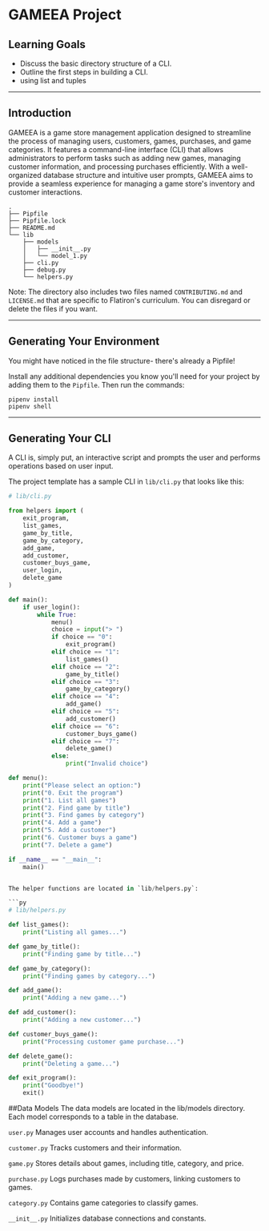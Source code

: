 # GAMEEA Project

## Learning Goals

- Discuss the basic directory structure of a CLI.
- Outline the first steps in building a CLI.
- using list and tuples 

---

## Introduction
GAMEEA is a game store management application designed to streamline the process of managing users, customers, games, purchases, and game categories. It features a command-line interface (CLI) that allows administrators to perform tasks such as adding new games, managing customer information, and processing purchases efficiently. With a well-organized database structure and intuitive user prompts, GAMEEA aims to provide a seamless experience for managing a game store's inventory and customer interactions.




```console
.
├── Pipfile
├── Pipfile.lock
├── README.md
└── lib
    ├── models
    │   ├── __init__.py
    │   └── model_1.py
    ├── cli.py
    ├── debug.py
    └── helpers.py
```

Note: The directory also includes two files named `CONTRIBUTING.md` and
`LICENSE.md` that are specific to Flatiron's curriculum. You can disregard or
delete the files if you want.

---

## Generating Your Environment

You might have noticed in the file structure- there's already a Pipfile!

Install any additional dependencies you know you'll need for your project by
adding them to the `Pipfile`. Then run the commands:

```console
pipenv install
pipenv shell
```

---

## Generating Your CLI

A CLI is, simply put, an interactive script and prompts the user and performs
operations based on user input.

The project template has a sample CLI in `lib/cli.py` that looks like this:

```py
# lib/cli.py

from helpers import (
    exit_program,
    list_games,
    game_by_title,
    game_by_category,
    add_game,
    add_customer,
    customer_buys_game,
    user_login,
    delete_game
)

def main():
    if user_login():
        while True:
            menu()
            choice = input("> ")
            if choice == "0":
                exit_program()
            elif choice == "1":
                list_games()
            elif choice == "2":
                game_by_title()
            elif choice == "3":
                game_by_category()
            elif choice == "4":
                add_game()
            elif choice == "5":
                add_customer()
            elif choice == "6":
                customer_buys_game()
            elif choice == "7":
                delete_game()
            else:
                print("Invalid choice")

def menu():
    print("Please select an option:")
    print("0. Exit the program")
    print("1. List all games")
    print("2. Find game by title")
    print("3. Find games by category")
    print("4. Add a game")
    print("5. Add a customer")
    print("6. Customer buys a game")
    print("7. Delete a game")

if __name__ == "__main__":
    main()


The helper functions are located in `lib/helpers.py`:

```py
# lib/helpers.py

def list_games():
    print("Listing all games...")

def game_by_title():
    print("Finding game by title...")

def game_by_category():
    print("Finding games by category...")

def add_game():
    print("Adding a new game...")

def add_customer():
    print("Adding a new customer...")

def customer_buys_game():
    print("Processing customer game purchase...")

def delete_game():
    print("Deleting a game...")

def exit_program():
    print("Goodbye!")
    exit()

```
##Data Models
The data models are located in the lib/models directory. Each model corresponds to a table in the database.

`user.py`
Manages user accounts and handles authentication.

`customer.py`
Tracks customers and their information.

`game.py`
Stores details about games, including title, category, and price.

`purchase.py`
Logs purchases made by customers, linking customers to games.

`category.py`
Contains game categories to classify games.

`__init__.py`
Initializes database connections and constants.




